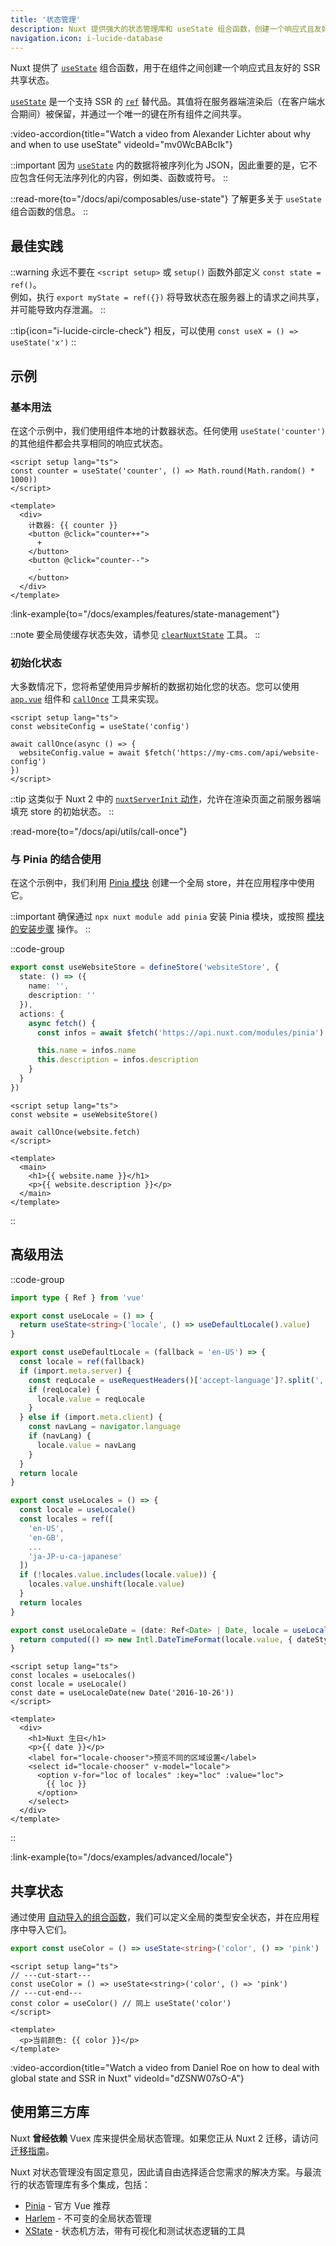 ```yaml
---
title: '状态管理'
description: Nuxt 提供强大的状态管理库和 useState 组合函数，创建一个响应式且友好的 SSR 共享状态。
navigation.icon: i-lucide-database
---
```


Nuxt 提供了 [`useState`](/docs/api/composables/use-state) 组合函数，用于在组件之间创建一个响应式且友好的 SSR 共享状态。

[`useState`](/docs/api/composables/use-state) 是一个支持 SSR 的 [`ref`](https://vue.zhcndoc.com/api/reactivity-core.html#ref) 替代品。其值将在服务器端渲染后（在客户端水合期间）被保留，并通过一个唯一的键在所有组件之间共享。

:video-accordion{title="Watch a video from Alexander Lichter about why and when to use useState" videoId="mv0WcBABcIk"}

::important
因为 [`useState`](/docs/api/composables/use-state) 内的数据将被序列化为 JSON，因此重要的是，它不应包含任何无法序列化的内容，例如类、函数或符号。
::

::read-more{to="/docs/api/composables/use-state"}
了解更多关于 `useState` 组合函数的信息。
::

## 最佳实践

::warning
永远不要在 `<script setup>` 或 `setup()` 函数外部定义 `const state = ref()`。<br>
例如，执行 `export myState = ref({})` 将导致状态在服务器上的请求之间共享，并可能导致内存泄漏。
::

::tip{icon="i-lucide-circle-check"}
相反，可以使用 `const useX = () => useState('x')`
::

## 示例

### 基本用法

在这个示例中，我们使用组件本地的计数器状态。任何使用 `useState('counter')` 的其他组件都会共享相同的响应式状态。

```vue twoslash [app/app.vue]
<script setup lang="ts">
const counter = useState('counter', () => Math.round(Math.random() * 1000))
</script>

<template>
  <div>
    计数器: {{ counter }}
    <button @click="counter++">
      +
    </button>
    <button @click="counter--">
      -
    </button>
  </div>
</template>
```

:link-example{to="/docs/examples/features/state-management"}

::note
要全局使缓存状态失效，请参见 [`clearNuxtState`](/docs/api/utils/clear-nuxt-state) 工具。
::

### 初始化状态

大多数情况下，您将希望使用异步解析的数据初始化您的状态。您可以使用 [`app.vue`](/docs/guide/directory-structure/app) 组件和 [`callOnce`](/docs/api/utils/call-once) 工具来实现。

```vue twoslash [app/app.vue]
<script setup lang="ts">
const websiteConfig = useState('config')

await callOnce(async () => {
  websiteConfig.value = await $fetch('https://my-cms.com/api/website-config')
})
</script>
```

::tip
这类似于 Nuxt 2 中的 [`nuxtServerInit` 动作](https://v2.nuxt.com/docs/directory-structure/store/#the-nuxtserverinit-action)，允许在渲染页面之前服务器端填充 store 的初始状态。
::

:read-more{to="/docs/api/utils/call-once"}

### 与 Pinia 的结合使用

在这个示例中，我们利用 [Pinia 模块](/modules/pinia) 创建一个全局 store，并在应用程序中使用它。

::important
确保通过 `npx nuxt module add pinia` 安装 Pinia 模块，或按照 [模块的安装步骤](https://pinia.vuejs.org/ssr/nuxt.html#Installation) 操作。
::

::code-group
```ts [app/stores/website.ts]
export const useWebsiteStore = defineStore('websiteStore', {
  state: () => ({
    name: '',
    description: ''
  }),
  actions: {
    async fetch() {
      const infos = await $fetch('https://api.nuxt.com/modules/pinia')

      this.name = infos.name
      this.description = infos.description
    }
  }
})
```
```vue [app/app.vue]
<script setup lang="ts">
const website = useWebsiteStore()

await callOnce(website.fetch)
</script>

<template>
  <main>
    <h1>{{ website.name }}</h1>
    <p>{{ website.description }}</p>
  </main>
</template>
```
::

## 高级用法

::code-group
```ts [app/composables/locale.ts]
import type { Ref } from 'vue'

export const useLocale = () => {
  return useState<string>('locale', () => useDefaultLocale().value)
}

export const useDefaultLocale = (fallback = 'en-US') => {
  const locale = ref(fallback)
  if (import.meta.server) {
    const reqLocale = useRequestHeaders()['accept-language']?.split(',')[0]
    if (reqLocale) {
      locale.value = reqLocale
    }
  } else if (import.meta.client) {
    const navLang = navigator.language
    if (navLang) {
      locale.value = navLang
    }
  }
  return locale
}

export const useLocales = () => {
  const locale = useLocale()
  const locales = ref([
    'en-US',
    'en-GB',
    ...
    'ja-JP-u-ca-japanese'
  ])
  if (!locales.value.includes(locale.value)) {
    locales.value.unshift(locale.value)
  }
  return locales
}

export const useLocaleDate = (date: Ref<Date> | Date, locale = useLocale()) => {
  return computed(() => new Intl.DateTimeFormat(locale.value, { dateStyle: 'full' }).format(unref(date)))
}
```

```vue [app/app.vue]
<script setup lang="ts">
const locales = useLocales()
const locale = useLocale()
const date = useLocaleDate(new Date('2016-10-26'))
</script>

<template>
  <div>
    <h1>Nuxt 生日</h1>
    <p>{{ date }}</p>
    <label for="locale-chooser">预览不同的区域设置</label>
    <select id="locale-chooser" v-model="locale">
      <option v-for="loc of locales" :key="loc" :value="loc">
        {{ loc }}
      </option>
    </select>
  </div>
</template>
```
::

:link-example{to="/docs/examples/advanced/locale"}

## 共享状态

通过使用 [自动导入的组合函数](/docs/guide/directory-structure/app/composables)，我们可以定义全局的类型安全状态，并在应用程序中导入它们。

```ts twoslash [composables/states.ts]
export const useColor = () => useState<string>('color', () => 'pink')
```

```vue [app/app.vue]
<script setup lang="ts">
// ---cut-start---
const useColor = () => useState<string>('color', () => 'pink')
// ---cut-end---
const color = useColor() // 同上 useState('color')
</script>

<template>
  <p>当前颜色: {{ color }}</p>
</template>
```

:video-accordion{title="Watch a video from Daniel Roe on how to deal with global state and SSR in Nuxt" videoId="dZSNW07sO-A"}

## 使用第三方库

Nuxt **曾经依赖** Vuex 库来提供全局状态管理。如果您正从 Nuxt 2 迁移，请访问 [迁移指南](/docs/migration/configuration#vuex)。

Nuxt 对状态管理没有固定意见，因此请自由选择适合您需求的解决方案。与最流行的状态管理库有多个集成，包括：

- [Pinia](/modules/pinia) - 官方 Vue 推荐
- [Harlem](/modules/harlem) - 不可变的全局状态管理
- [XState](/modules/xstate) - 状态机方法，带有可视化和测试状态逻辑的工具
